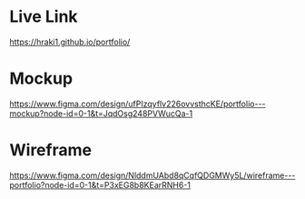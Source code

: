 # Live Link
https://hraki1.github.io/portfolio/
# Mockup
https://www.figma.com/design/ufPIzqyflv226ovvsthcKE/portfolio---mockup?node-id=0-1&t=JqdOsg248PVWucQa-1
# Wireframe
https://www.figma.com/design/NlddmUAbd8qCqfQDGMWy5L/wireframe---portfolio?node-id=0-1&t=P3xEG8b8KEarRNH6-1
